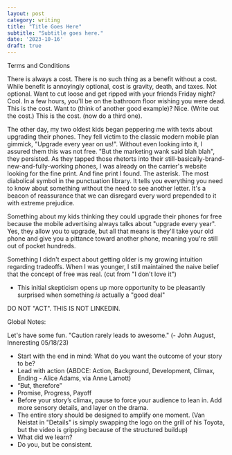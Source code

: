 ```yaml
---
layout: post
category: writing
title: "Title Goes Here"
subtitle: "Subtitle goes here."
date: '2023-10-16'
draft: true
---
```


Terms and Conditions

There is always a cost. There is no such thing as a benefit without a cost. While benefit is annoyingly optional, cost is gravity, death, and taxes. Not optional. Want to cut loose and get ripped with your friends Friday night? Cool. In a few hours, you'll be on the bathroom floor wishing you were dead. This is the cost. Want to (think of another good example)? Nice. (Write out the cost.) This is the cost. (now do a third one).

The other day, my two oldest kids began peppering me with texts about upgrading their phones. They fell victim to the classic modern mobile plan gimmick, "Upgrade every year on us!". Without even looking into it, I assured them this was not free. "But the marketing wank said blah blah", they persisted. As they tapped those rhetorts into their still-basically-brand-new-and-fully-working phones, I was already on the carrier's website looking for the fine print. And fine print I found. The asterisk. The most diabolical symbol in the punctuation library. It tells you everything you need to know about something without the need to see another letter. It's a beacon of reassurance that we can disregard every word prepended to it with extreme prejudice.

Something about my kids thinking they could upgrade their phones for free because the mobile advertising always talks about "upgrade every year". Yes, they allow you to upgrade, but all that means is they'll take your old phone and give you a pittance toward another phone, meaning you're still out of pocket hundreds.

Something I didn't expect about getting older is my growing intuition regarding tradeoffs. When I was younger, I still maintained the naive belief that the concept of free was real. (cut from "I don't love it")

- This initial skepticism opens up more opportunity to be pleasantly surprised when something _is_ actually a "good deal"




DO NOT "ACT". THIS IS NOT LINKEDIN.

Global Notes:

Let's have some fun. "Caution rarely leads to awesome." (- John August, Inneresting 05/18/23)

- Start with the end in mind: What do you want the outcome of your story to be?
- Lead with action (ABDCE: Action, Background, Development, Climax, Ending - Alice Adams, via Anne Lamott)
- “But, therefore”
- Promise, Progress, Payoff
- Before your story’s climax, pause to force your audience to lean in. Add more sensory details, and layer on the drama.
- The entire story should be designed to amplify one moment. (Van Neistat in "Details" is simply swapping the logo on the grill of his Toyota, but the video is gripping because of the structured buildup)
- What did we learn?
- Do you, but be consistent.
